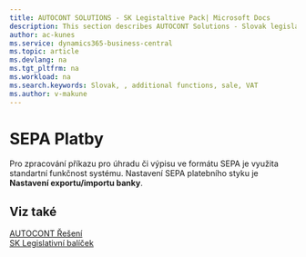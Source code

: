 ```yaml
---
title: AUTOCONT SOLUTIONS - SK Legistaltive Pack| Microsoft Docs
description: This section describes AUTOCONT Solutions - Slovak legislation
author: ac-kunes
ms.service: dynamics365-business-central
ms.topic: article
ms.devlang: na
ms.tgt_pltfrm: na
ms.workload: na
ms.search.keywords: Slovak, , additional functions, sale, VAT
ms.author: v-makune
---
```


# SEPA Platby

Pro zpracování příkazu pro úhradu či výpisu ve formátu SEPA je využita standartní funkčnost systému.
Nastavení SEPA platebního styku je **Nastavení exportu/importu banky**.

## Viz také

[AUTOCONT Řešení](../index.md)  
[SK Legislativní balíček](AC-SK/ac-sk-legislative-pack.md)
